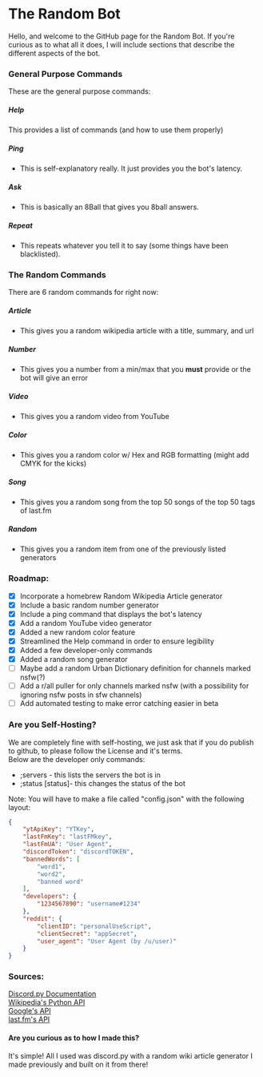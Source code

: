 # The Random Bot
Hello, and welcome to the GitHub page for the Random Bot. If you're curious as to what all it does, I will include sections that describe the different aspects of the bot.

### General Purpose Commands
These are the general purpose commands:
##### Help
This provides a list of commands (and how to use them properly)
##### Ping
 - This is self-explanatory really. It just provides you the bot's latency.
##### Ask
 - This is basically an 8Ball that gives you 8ball answers.
##### Repeat
 - This repeats whatever you tell it to say (some things have been blacklisted).

### The Random Commands
There are 6 random commands for right now:
##### Article
 - This gives you a random wikipedia article with a title, summary, and url
##### Number
 - This gives you a number from a min/max that you **must** provide or the bot will give an error
##### Video
 - This gives you a random video from YouTube
##### Color
 - This gives you a random color w/ Hex and RGB formatting (might add CMYK for the kicks)
##### Song
 - This gives you a random song from the top 50 songs of the top 50 tags of last.fm
##### Random
 - This gives you a random item from one of the previously listed generators


### Roadmap:
- [x] Incorporate a homebrew Random Wikipedia Article generator
- [x] Include a basic random number generator
- [x] Include a ping command that displays the bot's latency
- [x] Add a random YouTube video generator
- [x] Added a new random color feature
- [x] Streamlined the Help command in order to ensure legibility
- [x] Added a few developer-only commands
- [x] Added a random song generator
- [ ] Maybe add a random Urban Dictionary definition for channels marked nsfw(?)
- [ ] Add a r/all puller for only channels marked nsfw (with a possibility for ignoring nsfw posts in sfw channels)
- [ ] Add automated testing to make error catching easier in beta

### Are you Self-Hosting?
We are completely fine with self-hosting, we just ask that if you do publish to github, to please follow the License and it's terms. <br>
Below are the developer only commands: 
 - ;servers - this lists the servers the bot is in
 - ;status [status]- this changes the status of the bot <br>

Note: You will have to make a file called "config.json" with the following layout:
```json
{
    "ytApiKey": "YTKey",
    "lastFmKey": "lastFMkey",
    "lastFmUA": "User Agent",
    "discordToken": "discordTOKEN",
    "bannedWords": [
        "word1",
        "word2",
        "banned word"
    ],
    "developers": {
        "1234567890": "username#1234"
    },
    "reddit": {
        "clientID": "personalUseScript",
        "clientSecret": "appSecret",
        "user_agent": "User Agent (by /u/user)"
    }
}
```

### Sources:
[Discord.py Documentation](https://discordpy.readthedocs.io/en/latest/) <br>
[Wikipedia's Python API](https://stackabuse.com/getting-started-with-pythons-wikipedia-api/) <br>
[Google's API](https://console.developers.google.com/getting-started) <br>
[last.fm's API](https://www.last.fm/api)

#### Are you curious as to how I made this?
It's simple! All I used was discord.py with a random wiki article generator I made previously and built on it from there!

